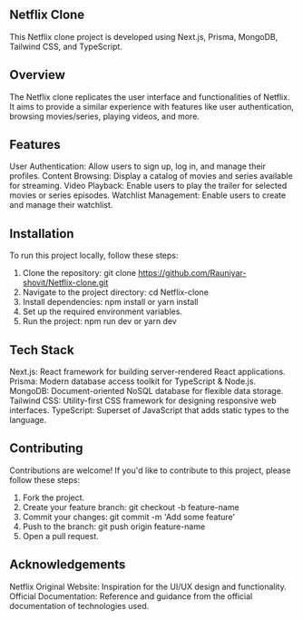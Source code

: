 ## Netflix Clone

This Netflix clone project is developed using Next.js, Prisma, MongoDB, Tailwind CSS, and TypeScript.

## Overview

The Netflix clone replicates the user interface and functionalities of Netflix. It aims to provide a similar experience with features like user authentication, browsing movies/series, playing videos, and more.

## Features

User Authentication: Allow users to sign up, log in, and manage their profiles.
Content Browsing: Display a catalog of movies and series available for streaming.
Video Playback: Enable users to play the trailer for selected movies or series episodes.
Watchlist Management: Enable users to create and manage their watchlist.

## Installation

To run this project locally, follow these steps:

1. Clone the repository: git clone https://github.com/Rauniyar-shovit/Netflix-clone.git
2. Navigate to the project directory: cd Netflix-clone
3. Install dependencies: npm install or yarn install
4. Set up the required environment variables.
5. Run the project: npm run dev or yarn dev

## Tech Stack

Next.js: React framework for building server-rendered React applications.
Prisma: Modern database access toolkit for TypeScript & Node.js.
MongoDB: Document-oriented NoSQL database for flexible data storage.
Tailwind CSS: Utility-first CSS framework for designing responsive web interfaces.
TypeScript: Superset of JavaScript that adds static types to the language.

## Contributing

Contributions are welcome! If you'd like to contribute to this project, please follow these steps:

1. Fork the project.
2. Create your feature branch: git checkout -b feature-name
3. Commit your changes: git commit -m 'Add some feature'
4. Push to the branch: git push origin feature-name
5. Open a pull request.

## Acknowledgements

Netflix Original Website: Inspiration for the UI/UX design and functionality.
Official Documentation: Reference and guidance from the official documentation of technologies used.
